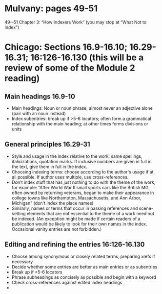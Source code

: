 
# Mulvany: pages 49-51
49-­‐51 Chapter 3: “How Indexers Work” (you may stop at “What Not to   Index”)  


# Chicago: Sections 16.9-16.10; 16.29-16.31; 16:126-16.130 (this will be a review of some of the Module 2 reading)

## Main headings 16.9-10
* Main headings: Noun or noun phrase; almost never an adjective alone (pair with an noun instead)
* Index subentries: break up if >5-6 locators; often form a  grammatical relationship with the main heading; at other times forms divisions or units
## General principles 16.29-31
- Style and usage in the index relative to the work: same spellings, italicizations, quotation marks. If inclusive numbers are given in full in the text, give them in full in the index. 
- Choosing indexing terms: choose according to the author's usage if at all possible. If author uses multiple, use cross-references. 
- Don't index stuff that has just nothing to do with the theme of the work, for example: “After World War II small sports cars  like the British MG, often owned by returning veterans, began to make  their appearance in college towns like Northampton, Massachusetts, and  Ann Arbor, Michigan" (don't index the place names)
- Similarly, names or terms that occur in passing references and scene- setting elements that are not essential to the theme of a work need not be indexed. (An exception might be  made if certain readers of a publication would be likely to look for their  own names in the index. Occasional vanity entries are not forbidden.) 

## Editing and refining the entries 16:126-16.130
- Choose among synonymous or closely related terms, preparing xrefs if necessary
- Decide whether some entries are better as main entries or as subentries
- Break up if >5-6 locators
- Phrase subheadings as concisely as possible and begin with a keyword
- Check cross-references against edited index headings
- 
